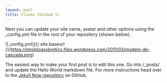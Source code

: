 ```yaml
---
layout: post
title: Clases (Unidad 1)
---
```


Next you can update your site name, avatar and other options using the _config.yml file in the root of your repository (shown below).

![_config.yml]({{ site.baseurl }}/https://otroblogsobretics.files.wordpress.com/2011/03/modelo-de-cascada.png)

The easiest way to make your first post is to edit this one. Go into /_posts/ and update the Hello World markdown file. For more instructions head over to the [Jekyll Now repository](https://github.com/barryclark/jekyll-now) on GitHub.
